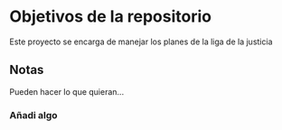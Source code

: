 # Objetivos de la repositorio

Este proyecto se encarga de manejar los planes de la liga de la justicia


## Notas
Pueden hacer lo que quieran...

### Añadi algo 
